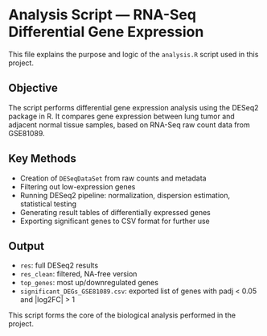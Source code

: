 # Analysis Script — RNA-Seq Differential Gene Expression

This file explains the purpose and logic of the `analysis.R` script used in this project.

## Objective

The script performs differential gene expression analysis using the DESeq2 package in R. It compares gene expression between lung tumor and adjacent normal tissue samples, based on RNA-Seq raw count data from GSE81089.

## Key Methods

- Creation of `DESeqDataSet` from raw counts and metadata
- Filtering out low-expression genes
- Running DESeq2 pipeline: normalization, dispersion estimation, statistical testing
- Generating result tables of differentially expressed genes
- Exporting significant genes to CSV format for further use

## Output

- `res`: full DESeq2 results
- `res_clean`: filtered, NA-free version
- `top_genes`: most up/downregulated genes
- `significant_DEGs_GSE81089.csv`: exported list of genes with padj < 0.05 and |log2FC| > 1

This script forms the core of the biological analysis performed in the project.
